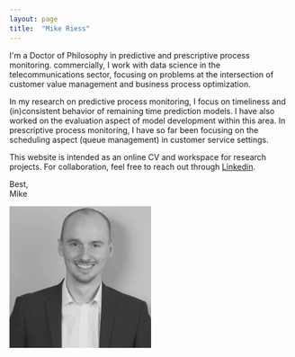 ```yaml
---
layout: page
title:  "Mike Riess"
---
```

I'm a Doctor of Philosophy in predictive and prescriptive process monitoring. commercially, I work with data science in the telecommunications sector, focusing on problems at the intersection of customer value management and business process optimization. 

In my research on predictive process monitoring, I focus on timeliness and (in)consistent behavior of remaining time prediction models. I have also worked on the evaluation aspect of model development within this area. In prescriptive process monitoring, I have so far been focusing on the scheduling aspect (queue management) in customer service settings.

This website is intended as an online CV and workspace for research projects. For collaboration, feel free to reach out through <a href=https://www.linkedin.com/in/mike-riess-8ba5796b/>Linkedin</a>.

Best,<br>
Mike

![Mike](Mike.png)




